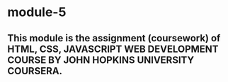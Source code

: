 # module-5
## This module is the assignment (coursework) of HTML, CSS, JAVASCRIPT WEB DEVELOPMENT COURSE BY JOHN HOPKINS UNIVERSITY COURSERA.


